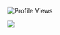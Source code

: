 
![Profile Views](https://komarev.com/ghpvc/?username=virtualmanu&color=brightgreen)

<img src="https://media.giphy.com/media/iIqmM5tTjmpOB9mpbn/giphy.gif" />
  

<!--
**virtualmanu/virtualmanu** is a ✨ _special_ ✨ repository because its `README.md` (this file) appears on your GitHub profile.
![Top Langs](https://github-readme-stats.vercel.app/api/top-langs/?username=virtualmanu&theme=highcontrast)
![image title](https://rushter.com/counter.svg)

![Github stats](https://github-readme-stats.vercel.app/api?username=virtualmanu&theme=highcontrast&show_icons=true&count_private=true)

Here are some ideas to get you started:

- # Hi there 👋 checkout my [portfolio](https://virtualmanu.github.io) !

- 👯 I’m looking to collaborate on ...
- 🤔 I’m looking for help with ...
- 💬 Ask me about ...
- 📫 How to reach me: ...
- 😄 Pronouns: ...
- ⚡ Fun fact: We are all in a simulation
 
# Hello there 👋 !

- 🔭 I am professionally working as a Software Engineer using Spring Boot and Azure.
- 🌱 Also exploring distributed systems and Big Data technologies on the side.

-->
